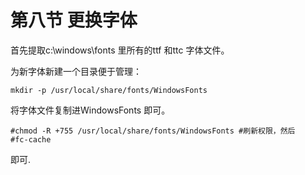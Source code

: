 # 第八节 更换字体

首先提取c:\windows\fonts 里所有的ttf 和ttc 字体文件。

为新字体新建一个目录便于管理：

`mkdir -p /usr/local/share/fonts/WindowsFonts`

将字体文件复制进WindowsFonts 即可。

```
#chmod -R +755 /usr/local/share/fonts/WindowsFonts #刷新权限，然后
#fc-cache
```
即可.
